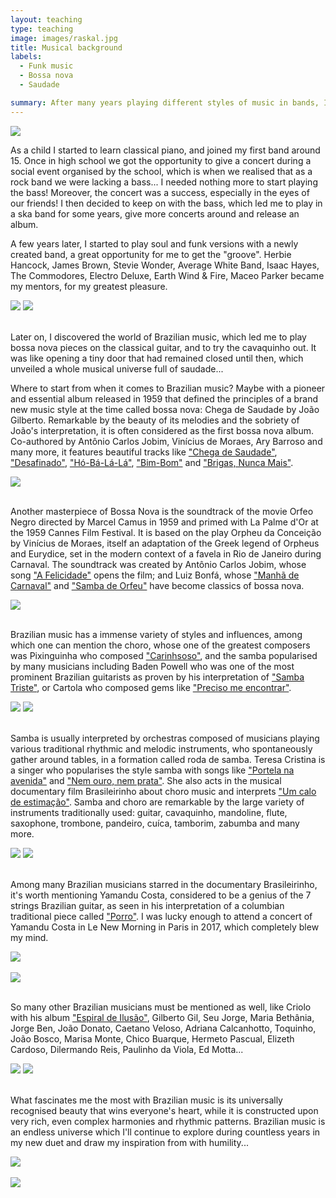 ```yaml
---
layout: teaching
type: teaching
image: images/raskal.jpg
title: Musical background
labels:
  - Funk music
  - Bossa nova
  - Saudade

summary: After many years playing different styles of music in bands, I literally fell in love with the beauty of Brazilian music.
---
```


<img class="ui medium right floated image" src="/images/62funk.jpg">

As a child I started to learn classical piano, and joined my first band around 15. Once in high school we got the opportunity to give a concert during a social event organised by the school, which is when we realised that as a rock band we were lacking a bass... I needed nothing more to start playing the bass! Moreover, the concert was a success, especially in the eyes of our friends! I then decided to keep on with the bass, which led me to play in a ska band for some years, give more concerts around and release an album. <br />

A few years later, I started to play soul and funk versions with a newly created band, a great opportunity for me to get the "groove". Herbie Hancock, James Brown, Stevie Wonder, Average White Band, Isaac Hayes, The Commodores, Electro Deluxe, Earth Wind & Fire, Maceo Parker became my mentors, for my greatest pleasure.<br />

<div class="ui grid">
  <div class="ui medium centered images">
    <img class="ui image" src="/images/fai2.jpg">
    <img class="ui image" src="/images/fai.jpg">
  </div>
</div>
<br />

Later on, I discovered the world of Brazilian music, which led me to play bossa nova pieces on the classical guitar, and to try the cavaquinho out. It was like opening a tiny door that had remained closed until then, which unveiled a whole musical universe full of saudade...<br />

Where to start from when it comes to Brazilian music? Maybe with a pioneer and essential album released in 1959 that defined the principles of a brand new music style at the time called bossa nova: Chega de Saudade by João Gilberto. Remarkable by the beauty of its melodies and the sobriety of João's interpretation, it is often considered as the first bossa nova album. Co-authored by Antônio Carlos Jobim, Vinícius de Moraes, Ary Barroso and many more, it features beautiful tracks like ["Chega de Saudade"](https://www.youtube.com/watch?v=yUuJrpP0Mak), ["Desafinado"](https://www.youtube.com/watch?v=g6w3a2v_50U), ["Hó-Bá-Lá-Lá"](https://www.youtube.com/watch?v=eKy6NJO8GPQ), ["Bim-Bom"](https://www.youtube.com/watch?v=4JVi6iAQpJg) and ["Brigas, Nunca Mais"](https://www.youtube.com/watch?v=MDs0rh3UTgc).

<div class="one wide column">
  <img class="ui centered medium image" src="/images/joao.jpg">
</div>
<br />

Another masterpiece of Bossa Nova is the soundtrack of the movie Orfeo Negro directed by Marcel Camus in 1959 and primed with La Palme d'Or at the 1959 Cannes Film Festival. It is based on the play Orpheu da Conceição by Vinícius de Moraes, itself an adaptation of the Greek legend of Orpheus and Eurydice, set in the modern context of a favela in Rio de Janeiro during Carnaval. The soundtrack was created by Antônio Carlos Jobim, whose song ["A Felicidade"](https://www.youtube.com/watch?v=izlxyBOpuO4) opens the film; and Luiz Bonfá, whose ["Manhã de Carnaval"](https://www.youtube.com/watch?v=nVkDfnGobmI) and ["Samba de Orfeu"](https://www.youtube.com/watch?v=mnInVmowNu8) have become classics of bossa nova.

<div class="one wide column">
  <img class="ui centered medium image" src="/images/orfeu_negro.jpg">
</div>
<br />

Brazilian music has a immense variety of styles and influences, among which one can mention the choro, whose one of the greatest composers was Pixinguinha who composed ["Carinhsoso"](https://www.youtube.com/watch?v=8IhqXDQkWpQ), and the samba popularised by many musicians including Baden Powell who was one of the most prominent Brazilian guitarists as proven by his interpretation of ["Samba Triste"](https://www.youtube.com/watch?v=TSUNbvb-DWg), or Cartola who composed gems like ["Preciso me encontrar"](https://www.youtube.com/watch?v=fUjOfsoBhMY).<br />

<div class="ui grid">
  <div class="ui medium centered images">
    <img class="ui image" src="/images/baden.jpg">
    <img class="ui image" src="/images/pixinguinha.jpg">
  </div>
</div>
<br />

Samba is usually interpreted by orchestras composed of musicians playing various traditional rhythmic and melodic instruments, who spontaneously gather around tables, in a formation called roda de samba. Teresa Cristina is a singer who popularises the style samba with songs like ["Portela na avenida"](https://www.youtube.com/watch?v=ZmumSvvsAUM) and ["Nem ouro, nem prata"](https://www.youtube.com/watch?v=IXddWFQyIaM). She also acts in the musical documentary film Brasileirinho about choro music and interprets ["Um calo de estimação"](https://www.youtube.com/watch?v=hDlbRo9HECk). Samba and choro are remarkable by the large variety of instruments traditionally used: guitar, cavaquinho, mandoline, flute, saxophone, trombone, pandeiro, cuíca, tamborim, zabumba and many more.<br />

<div class="ui grid">
  <div class="ui medium centered images">
    <img class="ui image" src="/images/roda.jpg">
    <img class="ui image" src="/images/teresa.jpg">
  </div>
</div>
<br />

Among many Brazilian musicians starred in the documentary Brasileirinho, it's worth mentioning Yamandu Costa, considered to be a genius of the 7 strings Brazilian guitar, as seen in his interpretation of a columbian traditional piece called ["Porro"](https://www.youtube.com/watch?v=EXeHPUMpM2U). I was lucky enough to attend a concert of Yamandu Costa in Le New Morning in Paris in 2017, which completely blew my mind.

<div class="one wide column">
  <img class="ui centered medium image" src="/images/yamandu.jpg">
</div>
<br />

<div class="one wide column">
  <img class="ui centered medium image" src="/images/yamandu_new_morning.jpg">
</div>
<br />

So many other Brazilian musicians must be mentioned as well, like Criolo with his album ["Espiral de Ilusão"](https://www.youtube.com/watch?v=JDDxo7lcckI&t=303s), Gilberto Gil, Seu Jorge, Maria Bethânia, Jorge Ben, João Donato, Caetano Veloso, Adriana Calcanhotto, Toquinho, João Bosco, Marisa Monte, Chico Buarque, Hermeto Pascual, Elizeth Cardoso, Dilermando Reis, Paulinho da Viola, Ed Motta...<br />

<div class="ui grid">
  <div class="ui medium centered images">
    <img class="ui image" src="/images/toquinho.jpg">
    <img class="ui image" src="/images/cartola.jpg">
  </div>
</div>
<br />

What fascinates me the most with Brazilian music is its universally recognised beauty that wins everyone's heart, while it is constructed upon very rich, even complex harmonies and rhythmic patterns. Brazilian music is an endless universe which I'll continue to explore during countless years in my new duet and draw my inspiration from with humility...

<div class="one wide column">
  <img class="ui centered medium image" src="/images/guitar.jpg">
</div>

<br />

<div class="one wide column">
  <img class="ui centered medium image" src="/images/cavaquinho2.jpg">
</div>
